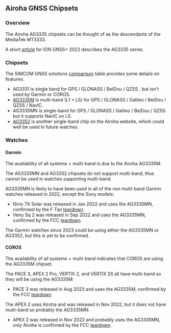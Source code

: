 ## Airoha GNSS Chipsets

### Overview

The Airoha AG3335 chipsets can be thought of as the descendants of the MediaTek MT3333.

A short [article](https://www.airoha.com/products/p/VXKPfHI9iDCvsRWN) for ION GNSS+ 2022 describes the AG3335 series.



### Chipsets

The SIMCOM GNSS solutions [comparison](https://www.avnet.com/wps/wcm/connect/onesite/3a0ea576-cf1b-4a79-8479-5fff508b3c01/EBV-IoT+-+SIMCom+GNSS+Modules+Info+Sheet.pdf?MOD=AJPERES&CVID=nxzMVxi&CVID=nxvsTVu&srsltid=AfmBOopCaoUOA7bpMqRLKpTbZg2-YQLGgqttJoFp0sA4-TuMiJUObcdp) table provides some details on features:

- AG3331 is single band for GPS / GLONASS / BeiDou / QZSS , but isn't used by Garmin or COROS.
- [AG3335M](https://www.airoha.com/products/p/A0Dmm0pijWW3MScb) is multi-band (L1 + L5) for GPS / GLONASS / Galileo / BeiDou / QZSS / NavIC.
- AG3335MN is single-band for GPS / GLONASS / Galileo / BeiDou / QZSS but it supports NavIC on L5.
- [AG3352](https://www.airoha.com/products/p/zy4r082hgNywp1bg) is another single-band chip on the Airoha website, which could well be used in future watches.



### Watches

#### Garmin

The availability of all systems + multi-band is due to the Airoha AG3335M.

The AG3335MN and AG3352 chipsets do not support multi-band, thus cannot be used in watches supporting multi-band.

AG3335MN is likely to have been used in all of the non multi-band Garmin watches released in 2022, except the Sony models:

- fēnix 7X Solar was released in Jan 2022 and uses the AG3335MN, confirmed by the F Tipi [teardown](http://www.f-blog.info/garmin-fenix-7x-solar-teardown-non-destructive/).
- Venu Sq 2 was released in Sep 2022 and uses the AG3335MN, confirmed by the FCC [teardown](https://fccid.io/IPH-A4390/Internal-Photos/Internal-Photos-5919160).

The Garmin watches since 2023 could be using either the AG3335MN or AG3352, but this is yet to be confirmed.



#### COROS

The availability of all systems + multi-band indicates that COROS are using the AG3335M chipset.

The PACE 3, APEX 2 Pro, VERTIX 2, and VERTIX 2S all have multi-band so they will be using the AG3335M:

- PACE 3 was released in Aug 2023 and uses the AG3335M, confirmed by the FCC [teardown](https://fccid.io/2BBGF-W331/Internal-Photos/Internal-Photos-6752189).

The APEX 2 uses Airoha and was released in Nov 2022, but it does not have multi-band so probably the AG3335MN.

- APEX 2 was released in Nov 2022 and probably uses the AG3335MN, only Airoha is confirmed by the FCC [teardown](https://fccid.io/2AEHH-W522/Internal-Photos/Internal-Photos-6205922).

